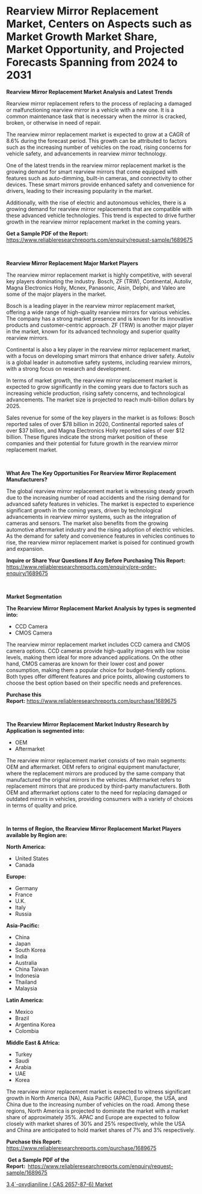 <p><h1>Rearview Mirror Replacement Market, Centers on Aspects such as Market Growth Market Share, Market Opportunity, and Projected Forecasts Spanning from 2024 to 2031</h1></p><p><strong>Rearview Mirror Replacement Market Analysis and Latest Trends</strong></p>
<p><p>Rearview mirror replacement refers to the process of replacing a damaged or malfunctioning rearview mirror in a vehicle with a new one. It is a common maintenance task that is necessary when the mirror is cracked, broken, or otherwise in need of repair.</p><p>The rearview mirror replacement market is expected to grow at a CAGR of 8.6% during the forecast period. This growth can be attributed to factors such as the increasing number of vehicles on the road, rising concerns for vehicle safety, and advancements in rearview mirror technology. </p><p>One of the latest trends in the rearview mirror replacement market is the growing demand for smart rearview mirrors that come equipped with features such as auto-dimming, built-in cameras, and connectivity to other devices. These smart mirrors provide enhanced safety and convenience for drivers, leading to their increasing popularity in the market.</p><p>Additionally, with the rise of electric and autonomous vehicles, there is a growing demand for rearview mirror replacements that are compatible with these advanced vehicle technologies. This trend is expected to drive further growth in the rearview mirror replacement market in the coming years.</p></p>
<p><strong>Get a Sample PDF of the Report:&nbsp;</strong> <a href="https://www.reliableresearchreports.com/enquiry/request-sample/1689675">https://www.reliableresearchreports.com/enquiry/request-sample/1689675</a></p>
<p>&nbsp;</p>
<p><strong>Rearview Mirror Replacement Major Market Players</strong></p>
<p><p>The rearview mirror replacement market is highly competitive, with several key players dominating the industry. Bosch, ZF (TRW), Continental, Autoliv, Magna Electronics Holly, Mcnex, Panasonic, Aisin, Delphi, and Valeo are some of the major players in the market.</p><p>Bosch is a leading player in the rearview mirror replacement market, offering a wide range of high-quality rearview mirrors for various vehicles. The company has a strong market presence and is known for its innovative products and customer-centric approach. ZF (TRW) is another major player in the market, known for its advanced technology and superior quality rearview mirrors.</p><p>Continental is also a key player in the rearview mirror replacement market, with a focus on developing smart mirrors that enhance driver safety. Autoliv is a global leader in automotive safety systems, including rearview mirrors, with a strong focus on research and development.</p><p>In terms of market growth, the rearview mirror replacement market is expected to grow significantly in the coming years due to factors such as increasing vehicle production, rising safety concerns, and technological advancements. The market size is projected to reach multi-billion dollars by 2025.</p><p>Sales revenue for some of the key players in the market is as follows: Bosch reported sales of over $78 billion in 2020, Continental reported sales of over $37 billion, and Magna Electronics Holly reported sales of over $12 billion. These figures indicate the strong market position of these companies and their potential for future growth in the rearview mirror replacement market.</p></p>
<p>&nbsp;</p>
<p><strong>What Are The Key Opportunities For Rearview Mirror Replacement Manufacturers?</strong></p>
<p><p>The global rearview mirror replacement market is witnessing steady growth due to the increasing number of road accidents and the rising demand for advanced safety features in vehicles. The market is expected to experience significant growth in the coming years, driven by technological advancements in rearview mirror systems, such as the integration of cameras and sensors. The market also benefits from the growing automotive aftermarket industry and the rising adoption of electric vehicles. As the demand for safety and convenience features in vehicles continues to rise, the rearview mirror replacement market is poised for continued growth and expansion.</p></p>
<p><strong>Inquire or Share Your Questions If Any Before Purchasing This Report:</strong> <a href="https://www.reliableresearchreports.com/enquiry/pre-order-enquiry/1689675">https://www.reliableresearchreports.com/enquiry/pre-order-enquiry/1689675</a></p>
<p>&nbsp;</p>
<p><strong>Market Segmentation</strong></p>
<p><strong>The Rearview Mirror Replacement Market Analysis by types is segmented into:</strong></p>
<p><ul><li>CCD Camera</li><li>CMOS Camera</li></ul></p>
<p><p>The rearview mirror replacement market includes CCD camera and CMOS camera options. CCD cameras provide high-quality images with low noise levels, making them ideal for more advanced applications. On the other hand, CMOS cameras are known for their lower cost and power consumption, making them a popular choice for budget-friendly options. Both types offer different features and price points, allowing customers to choose the best option based on their specific needs and preferences.</p></p>
<p><strong>Purchase this Report:&nbsp;</strong><a href="https://www.reliableresearchreports.com/purchase/1689675">https://www.reliableresearchreports.com/purchase/1689675</a></p>
<p>&nbsp;</p>
<p><strong>The Rearview Mirror Replacement Market Industry Research by Application is segmented into:</strong></p>
<p><ul><li>OEM</li><li>Aftermarket</li></ul></p>
<p><p>The rearview mirror replacement market consists of two main segments: OEM and aftermarket. OEM refers to original equipment manufacturer, where the replacement mirrors are produced by the same company that manufactured the original mirrors in the vehicles. Aftermarket refers to replacement mirrors that are produced by third-party manufacturers. Both OEM and aftermarket options cater to the need for replacing damaged or outdated mirrors in vehicles, providing consumers with a variety of choices in terms of quality and price.</p></p>
<p>&nbsp;</p>
<p><strong>In terms of Region, the Rearview Mirror Replacement Market Players available by Region are:</strong></p>
<p>
    <p> <strong> North America: </strong>
        <ul>
            <li>United States</li>
            <li>Canada</li>
        </ul>
        </p> 
    <p> <strong> Europe: </strong>
        <ul>
            <li>Germany</li>
            <li>France</li>
            <li>U.K.</li>
            <li>Italy</li>
            <li>Russia</li>
        </ul>
        </p> 
    <p> <strong> Asia-Pacific: </strong>
        <ul>
            <li>China</li>
            <li>Japan</li>
            <li>South Korea</li>
            <li>India</li>
            <li>Australia</li>
            <li>China Taiwan</li>
            <li>Indonesia</li>
            <li>Thailand</li>
            <li>Malaysia</li>
        </ul>
        </p> 
    <p> <strong> Latin America: </strong>
        <ul>
            <li>Mexico</li>
            <li>Brazil</li>
            <li>Argentina Korea</li>
            <li>Colombia</li>
        </ul>
        </p> 
    <p> <strong> Middle East & Africa: </strong>
        <ul>
            <li>Turkey</li>
            <li>Saudi</li>
            <li>Arabia</li>
            <li>UAE</li>
            <li>Korea</li>
        </ul>
    </p>
    </p>
<p><p>The rearview mirror replacement market is expected to witness significant growth in North America (NA), Asia Pacific (APAC), Europe, the USA, and China due to the increasing number of vehicles on the road. Among these regions, North America is projected to dominate the market with a market share of approximately 35%. APAC and Europe are expected to follow closely with market shares of 30% and 25% respectively, while the USA and China are anticipated to hold market shares of 7% and 3% respectively.</p></p>
<p><strong>Purchase this Report: </strong><a href="https://www.reliableresearchreports.com/purchase/1689675">https://www.reliableresearchreports.com/purchase/1689675</a></p>
<p>&nbsp;<strong>Get a Sample PDF of the Report:&nbsp;&nbsp;</strong><a href="https://www.reliableresearchreports.com/enquiry/request-sample/1689675">https://www.reliableresearchreports.com/enquiry/request-sample/1689675</a></p>
<p><strong></strong></p>
<p><p><a href="https://github.com/johnbach50/Market-Research-Report-List-2/blob/main/34-oxydianiline-cas-2657-87-6-market.md">3,4`-oxydianiline ( CAS 2657-87-6) Market</a></p></p>